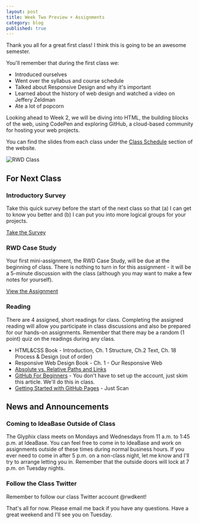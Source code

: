 ```yaml
---
layout: post
title: Week Two Preview + Assignments
category: blog
published: true
---
```


Thank you all for a great first class!   I think this is going to be an awesome semester.

You'll remember that during the first class we:

* Introduced ourselves
* Went over the syllabus and course schedule
* Talked about Responsive Design and why it's important
* Learned about the history of web design and watched a video on Jeffery Zeldman
* Ate a lot of popcorn

Looking ahead to Week 2, we will be diving into HTML, the building blocks of the web, using CodePen and exploring GitHub, a cloud-based community for hosting your web projects.

You can find the slides from each class under the [Class Schedule](http://rwdkent.com/class/schedule/) section of the website.

<img src="http://rwdkent.com/img/spring-2016/class1.jpg" alt="RWD Class" />

## For Next Class

### Introductory Survey

Take this quick survey before the start of the next class so that (a) I can get to know you better and (b) I can put you into more logical groups for your projects.

<a class="button small" href="https://kent.qualtrics.com/jfe/form/SV_02FBFyozDRa4b8F">Take the Survey</a>

### RWD Case Study

Your first mini-assignment, the RWD Case Study, will be due at the beginning of class. There is nothing to turn in for this assignment - it will be a 5-minute discussion with the class (although you may want to make a few notes for yourself).

<a class="button small" href="http://rwdkent.com/class/assignments/casestudy/">View the Assignment</a>


### Reading

There are 4 assigned, short readings for class.  Completing the assigned reading will allow you participate in class discussions and also be prepared for our hands-on assignments.  Remember that there may be a random (1 point) quiz on the readings during any class.

* HTML&CSS Book - Introduction, Ch. 1 Structure, Ch.2 Text, Ch. 18 Process & Design (out of order)
* Responsive Web Design Book - Ch. 1 - Our Responsive Web
* [Absolute vs. Relative Paths and Links](http://www.coffeecup.com/help/articles/absolute-vs-relative-pathslinks/)
* [GitHub For Beginners](http://readwrite.com/2013/09/30/understanding-github-a-journey-for-beginners-part-1) - You don't have to set up the account, just skim this article.  We'll do this in class.
* [Getting Started with GitHub Pages](https://24ways.org/2013/get-started-with-github-pages/) - Just Scan

## News and Announcements

### Coming to IdeaBase Outside of Class

The Glyphix class meets on Mondays and Wednesdays from 11 a.m. to 1:45 p.m. at IdeaBase.  You can feel free to come in to IdeaBase and work on assignments outside of these times during normal business hours.  If you ever need to come in after 5 p.m. on a non-class night, let me know and I'll try to arrange letting you in.  Remember that the outside doors will lock at 7 p.m. on Tuesday nights.

### Follow the Class Twitter

Remember to follow our class Twitter account @rwdkent!


That's all for now.  Please email me back if you have any questions.  Have a great weekend and I'll see you on Tuesday.
